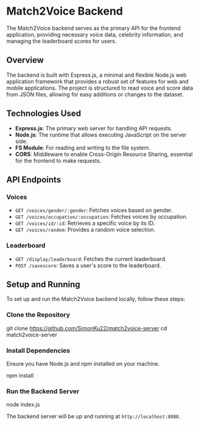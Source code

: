 # Match2Voice Backend

The Match2Voice backend serves as the primary API for the frontend application, providing necessary voice data, celebrity information, and managing the leaderboard scores for users.

## Overview

The backend is built with Express.js, a minimal and flexible Node.js web application framework that provides a robust set of features for web and mobile applications. The project is structured to read voice and score data from JSON files, allowing for easy additions or changes to the dataset.

## Technologies Used

- **Express.js**: The primary web server for handling API requests.
- **Node.js**: The runtime that allows executing JavaScript on the server side.
- **FS Module**: For reading and writing to the file system.
- **CORS**: Middleware to enable Cross-Origin Resource Sharing, essential for the frontend to make requests.

## API Endpoints

### Voices

- `GET /voices/gender/:gender`: Fetches voices based on gender.
- `GET /voices/occupation/:occupation`: Fetches voices by occupation.
- `GET /voices/id/:id`: Retrieves a specific voice by its ID.
- `GET /voices/random`: Provides a random voice selection.

### Leaderboard

- `GET /display/leaderboard`: Fetches the current leaderboard.
- `POST /savescore`: Saves a user's score to the leaderboard.

## Setup and Running

To set up and run the Match2Voice backend locally, follow these steps:

### Clone the Repository

git clone https://github.com/SimonKu22/match2voice-server
cd match2voice-server

### Install Dependencies

Ensure you have Node.js and npm installed on your machine.

npm install

### Run the Backend Server

node index.js

The backend server will be up and running at `http://localhost:8080`.